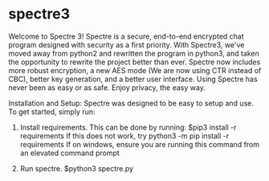 # spectre3
Welcome to Spectre 3! 
Spectre is a secure, end-to-end encrypted chat program designed with security as a first priority.
With Spectre3, we've moved away from python2 and rewritten the program in python3, and taken the opportunity to rewrite the project better than ever.
Spectre now includes more robust encryption, a new AES mode (We are now using CTR instead of CBC), better key generation, and a better user interface. Using Spectre has never been as easy or as safe. 
Enjoy privacy, the easy way.

Installation and Setup:
Spectre was designed to be easy to setup and use. To get started, simply run:

1) Install requirements. This can be done by running:
$pip3 install -r requirements
If this does not work, try
python3 -m pip install -r requirements
If on windows, ensure you are running this command from an elevated command prompt

2) Run spectre.
$python3 spectre.py
